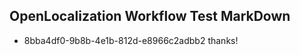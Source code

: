 ## OpenLocalization Workflow Test MarkDown
* 8bba4df0-9b8b-4e1b-812d-e8966c2adbb2 
thanks!<!--HONumber=Mar16_HO3-->
